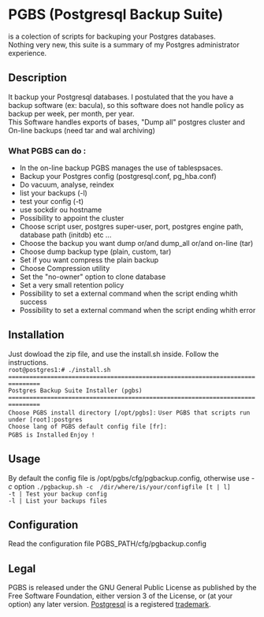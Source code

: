 # PGBS (Postgresql Backup Suite)

is a colection of scripts for backuping your Postgres databases.  
Nothing very new, this suite is a summary of my Postgres administrator experience.  

## Description
It backup your Postgresql databases. I postulated that the you have a backup software (ex: bacula), so this software does not handle policy as backup per week, per month, per year.  
This Software handles exports of bases, "Dump all" postgres cluster and On-line backups (need tar and wal archiving) 
### What PGBS can do : 
* In the on-line backup PGBS manages the use of tablespsaces.
* Backup your Postgres config (postgresql.conf, pg_hba.conf)
* Do vacuum, analyse, reindex
* list your backups (-l)
* test your config (-t)
* use sockdir ou hostname
* Possibility to appoint the cluster
* Choose script user, postgres super-user, port, postgres engine path, database path (initdb) etc ...
* Choose the backup you want dump or/and dump_all or/and on-line (tar)
* Choose dump backup type (plain, custom, tar)
* Set if you want compress the plain backup
* Choose Compression utility
* Set the "no-owner" option to clone database
* Set a very small retention policy
* Possibility to set a external command when the script ending whith success
* Possibility to set a external command when the script ending whith error

## Installation
Just dowload the zip file, and use the install.sh inside. Follow the instructions.  
`root@postgres1:# ./install.sh`  
`===============================================================================`  
`Postgres Backup Suite Installer (pgbs)`  
`===============================================================================`  
`Choose PGBS install directory [/opt/pgbs]:` 
`User PGBS that scripts run under [root]:postgres`  
`Choose lang of PGBS default config file [fr]:`  
`PGBS is Installed` 
`Enjoy !` 

## Usage
By default the config file is /opt/pgbs/cfg/pgbackup.config, otherwise use *-c* option
`./pgbackup.sh -c  /dir/where/is/your/configfile [t | l]`  
       `-t | Test your backup config`  
       `-l | List your backups files`  

## Configuration
Read the configuration file PGBS_PATH/cfg/pgbackup.config


## Legal

PGBS is released under the GNU General Public License as published by the Free Software Foundation, either version 3 of the License, or (at your option) any later version.
[Postgresql](http://www.postgresql.org) is a registered [trademark](http://wiki.postgresql.org/wiki/Trademark_Policy).
